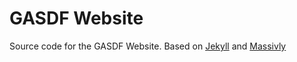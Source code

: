 # GASDF Website

Source code for the GASDF Website. Based on [Jekyll](http://jekyllrb.com/) and [Massivly](http://jekyllthemes.org/themes/massively/) 
